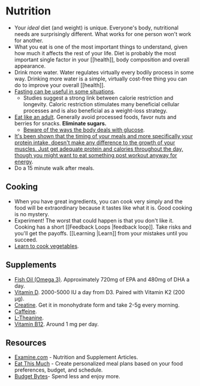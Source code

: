 # Nutrition

- Your *ideal* diet (and weight) is unique. Everyone's body, nutritional needs are surprisingly different. What works for one person won't work for another.
- What you eat is one of the most important things to understand, given how much it affects the rest of your life. Diet is probably the most important single factor in your [[health]], body composition and overall appearance.
- Drink more water. Water regulates virtually every bodily process in some way. Drinking more water is a simple, virtually cost-free thing you can do to improve your overall [[health]].
- [Fasting can be useful in some situations](https://www.reddit.com/r/productivity/comments/6demoi/why_you_should_try_intermittent_fasting_mood/).
	- Studies suggest a strong link between calorie restriction and longevity. Caloric restriction stimulates many beneficial cellular processes and is also beneficial as a weight-loss strategy.
- [Eat like an adult](https://thefitness.wiki/improving-your-diet/). Generally avoid processed foods, favor nuts and berries for snacks. **Eliminate sugars.**
	- [Beware of the ways the body deals with glucose](https://www.sumapositiva.com/p/curva-glucosa).
- [It's been shown that the timing of your meals and more specifically your protein intake, doesn't make any difference to the growth of your muscles. Just get adequate protein and calories throughout the day, though you might want to eat something post workout anyway for energy](https://www.reddit.com/r/leangains/comments/9fxkof/if_you_eat_a_big_preworkout_meal_do_you_need_to/).
- Do a 15 minute walk after meals.

## Cooking

- When you have great ingredients, you can cook very simply and the food will be extraordinary because it tastes like what it is. Good cooking is no mystery.
- Experiment! The worst that could happen is that you don't like it. Cooking has a short [[Feedback Loops |feedback loop]]. Take risks and you'll get the payoffs. [[Learning |Learn]] from your mistakes until you succeed.
- [Learn to cook vegetables](https://www.youtube.com/watch?v=zKEwA__rOHk).

## Supplements

- [Fish Oil (Omega 3)](https://examine.com/supplements/fish-oil/). Approximately 720mg of EPA and 480mg of DHA a day.
- [Vitamin D](https://examine.com/supplements/vitamin-d/). 2000-5000 IU a day from D3. Paired with Vitamin K2 (200 µg).
- [Creatine](https://examine.com/supplements/creatine/). Get it in monohydrate form and take 2-5g every morning.
- [Caffeine](https://examine.com/supplements/caffeine/).
- [L-Theanine](https://lorienpsych.com/2021/01/31/l-theanine/).
- [Vitamin B12](https://examine.com/supplements/vitamin-b12/). Around 1 mg per day.

## Resources

- [Examine.com](https://examine.com/) - Nutrition and Supplement Articles.
- [Eat This Much](https://www.eatthismuch.com/) - Create personalized meal plans based on your food preferences, budget, and schedule.
- [Budget Bytes](https://www.budgetbytes.com/)- Spend less and enjoy more.
